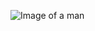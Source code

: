 ![Image of a man](https://images.unsplash.com/photo-1621873982312-1f83e89a2f21?ixid=MnwxMjA3fDB8MHxwaG90by1wYWdlfHx8fGVufDB8fHx8&ixlib=rb-1.2.1&auto=format&fit=crop&w=334&q=80)
